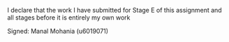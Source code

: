 I declare that the work I have submitted for Stage E of this assignment and all stages before it is entirely my own work

Signed: Manal Mohania (u6019071)

